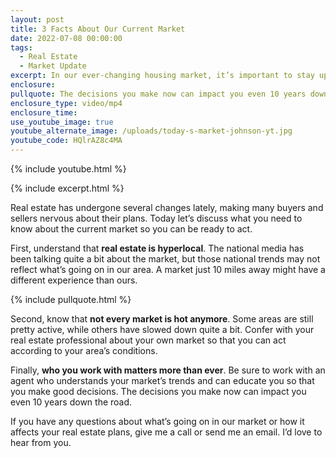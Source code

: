```yaml
---
layout: post
title: 3 Facts About Our Current Market
date: 2022-07-08 00:00:00
tags:
  - Real Estate
  - Market Update
excerpt: In our ever-changing housing market, it’s important to stay up to date.
enclosure:
pullquote: The decisions you make now can impact you even 10 years down the road.
enclosure_type: video/mp4
enclosure_time:
use_youtube_image: true
youtube_alternate_image: /uploads/today-s-market-johnson-yt.jpg
youtube_code: HQlrAZ8c4MA
---
```

{% include youtube.html %}

{% include excerpt.html %}

Real estate has undergone several changes lately, making many buyers and sellers nervous about their plans. Today let’s discuss what you need to know about the current market so you can be ready to act.

First, understand that **real estate is hyperlocal**. The national media has been talking quite a bit about the market, but those national trends may not reflect what’s going on in our area. A market just 10 miles away might have a different experience than ours.

{% include pullquote.html %}

Second, know that **not every market is hot anymore**. Some areas are still pretty active, while others have slowed down quite a bit. Confer with your real estate professional about your own market so that you can act according to your area’s conditions.

Finally, **who you work with matters more than ever**. Be sure to work with an agent who understands your market’s trends and can educate you so that you make good decisions. The decisions you make now can impact you even 10 years down the road.

If you have any questions about what’s going on in our market or how it affects your real estate plans, give me a call or send me an email. I’d love to hear from you.
